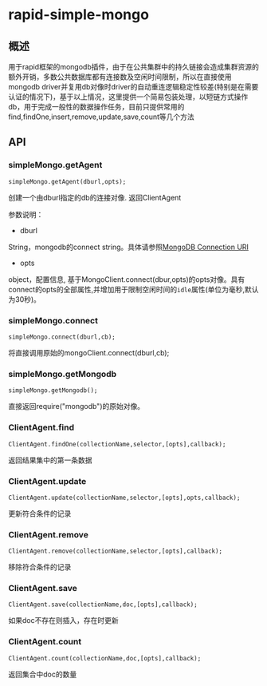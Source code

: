 # rapid-simple-mongo

## 概述

用于rapid框架的mongodb插件，由于在公共集群中的持久链接会造成集群资源的额外开销，多数公共数据库都有连接数及空闲时间限制，所以在直接使用mongodb driver并复用db对像时driver的自动重连逻辑稳定性较差(特别是在需要认证的情况下)，基于以上情况，这里提供一个简易包装处理，以短链方式操作db，用于完成一般性的数据操作任务，目前只提供常用的find,findOne,insert,remove,update,save,count等几个方法

## API

<h3 class="api">simpleMongo.getAgent</h3>

	simpleMongo.getAgent(dburl,opts);

创建一个由dburl指定的db的连接对像. 返回ClientAgent

参数说明：

* dburl 

String，mongodb的connect string。具体请参照[MongoDB Connection URI](http://docs.mongodb.org/manual/reference/connection-string/)

* opts

object，配置信息, 基于MongoClient.connect(dbur,opts)的opts对像。具有connect的opts的全部属性,并增加用于限制空闲时间的`idle`属性(单位为毫秒,默认为30秒)。

<h3 class="api">simpleMongo.connect</h3>

	simpleMongo.connect(dburl,cb);

将直接调用原始的mongoClient.connect(dburl,cb);


<h3 class="api">simpleMongo.getMongodb</h3>

	simpleMongo.getMongodb();

直接返回require("mongodb")的原始对像。


<h3 class="api">ClientAgent.find</h3>

	ClientAgent.findOne(collectionName,selector,[opts],callback);

返回结果集中的第一条数据

<h3 class="api">ClientAgent.update</h3>

	ClientAgent.update(collectionName,selector,[opts],opts,callback);

更新符合条件的记录

<h3 class="api">ClientAgent.remove</h3>

	ClientAgent.remove(collectionName,selector,[opts],callback);

移除符合条件的记录


<h3 class="api">ClientAgent.save</h3>

	ClientAgent.save(collectionName,doc,[opts],callback);

如果doc不存在则插入，存在时更新


<h3 class="api">ClientAgent.count</h3>

	ClientAgent.count(collectionName,doc,[opts],callback);

返回集合中doc的数量





